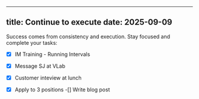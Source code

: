 
---
title: Continue to execute
date: 2025-09-09
---

Success comes from consistency and execution. Stay focused and complete your tasks:

-[x] IM Training - Running Intervals
-[x] Message SJ at VLab
-[x] Customer inteview at lunch
-[x] Apply to 3 positions
-[] Write blog post


